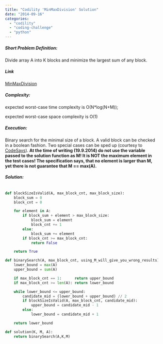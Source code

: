 ```yaml
---
title: "Codility 'MinMaxDivision' Solution"
date: "2014-09-16"
categories: 
  - "codility"
  - "coding-challenge"
  - "python"
---
```


##### Short Problem Definition:

Divide array A into K blocks and minimize the largest sum of any block.

##### Link

[MinMaxDivision](https://codility.com/demo/take-sample-test/min_max_division)

##### Complexity:

expected worst-case time complexity is O(N\*log(N+M));

expected worst-case space complexity is O(1)

##### Execution:

Binary search for the minimal size of a block. A valid block can be checked in a boolean fashion. Two special cases can be sped up (courtesy to [CodeSays](http://codesays.com/2014/solution-to-min-max-division-by-codility/)). **At the time of writing (19.9.2014) do not use the variable passed to the solution function as M! It is NOT the maximum element in the test cases! The specification says, that no element is larger than M, yet there is not guarantee that M == max(A).**

##### Solution:

```python

def blockSizeIsValid(A, max_block_cnt, max_block_size):
    block_sum = 0
    block_cnt = 0

    for element in A:
        if block_sum + element > max_block_size:
            block_sum = element
            block_cnt += 1
        else:
            block_sum += element
        if block_cnt >= max_block_cnt:
            return False

    return True

def binarySearch(A, max_block_cnt, using_M_will_give_you_wrong_results):
    lower_bound = max(A)
    upper_bound = sum(A)

    if max_block_cnt == 1:      return upper_bound
    if max_block_cnt >= len(A): return lower_bound

    while lower_bound <= upper_bound:
        candidate_mid = (lower_bound + upper_bound) // 2
        if blockSizeIsValid(A, max_block_cnt, candidate_mid):
            upper_bound = candidate_mid - 1
        else:
            lower_bound = candidate_mid + 1

    return lower_bound

def solution(K, M, A):
    return binarySearch(A,K,M)
```
